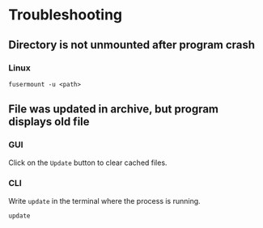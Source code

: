 # Troubleshooting

## Directory is not unmounted after program crash
### Linux
```
fusermount -u <path>
```

## File was updated in archive, but program displays old file
### GUI
Click on the `Update` button to clear cached files.
### CLI
Write `update` in the terminal where the process is running.
```
update
```

